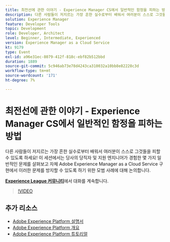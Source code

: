 ```yaml
---
title: 최전선에 관한 이야기 - Experience Manager CS에서 일반적인 함정을 피하는 방법
description: 다른 사람들이 저지르는 가장 흔한 실수로부터 배워서 여러분이 스스로 그것들을 피할 수 있도록 하세요! 이 세션에서는 당사의 당직자 및 지원 엔지니어가 경험한 몇 가지 일반적인 문제를 살펴보고 자체 Adobe Experience Manager as a Cloud Service 구현에서 이러한 문제를 방지할 수 있도록 하기 위한 모범 사례에 대해 논의합니다.
solution: Experience Manager
feature: Developer Tools
topic: Development
role: Developer, Architect
level: Beginner, Intermediate, Experienced
version: Experience Manager as a Cloud Service
kt: 9179
type: Event
exl-id: a96e31ec-8079-412f-818c-ebf82b512bbd
duration: 1889
source-git-commit: 5c946ab73e78d4243ca310032a10bb8e82228c3d
workflow-type: tm+mt
source-wordcount: '171'
ht-degree: 7%

---
```


# 최전선에 관한 이야기 - Experience Manager CS에서 일반적인 함정을 피하는 방법

다른 사람들이 저지르는 가장 흔한 실수로부터 배워서 여러분이 스스로 그것들을 피할 수 있도록 하세요! 이 세션에서는 당사의 당직자 및 지원 엔지니어가 경험한 몇 가지 일반적인 문제를 살펴보고 자체 Adobe Experience Manager as a Cloud Service 구현에서 이러한 문제를 방지할 수 있도록 하기 위한 모범 사례에 대해 논의합니다.

**[Experience League 커뮤니티](https://adobe.ly/3kLQK3j)**&#x200B;에서 대화를 계속합니다.

>[!VIDEO](https://video.tv.adobe.com/v/337852/?quality=12&learn=on&hidetitle=true)

## 추가 리소스

- [Adobe Experience Platform 설명서](https://experienceleague.adobe.com/docs/experience-platform.html)
- [Adobe Experience Platform 개요](https://experienceleague.adobe.com/docs/experience-platform/landing/home.html?lang=ko)
- [Adobe Experience Platform 튜토리얼](https://experienceleague.adobe.com/docs/platform-learn/tutorials/overview.html?lang=en)
